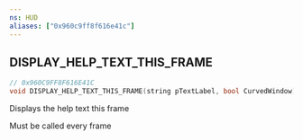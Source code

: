 ```yaml
---
ns: HUD
aliases: ["0x960c9ff8f616e41c"]
---
```

## DISPLAY_HELP_TEXT_THIS_FRAME

```c
// 0x960C9FF8F616E41C
void DISPLAY_HELP_TEXT_THIS_FRAME(string pTextLabel, bool CurvedWindow);
```

Displays the help text this frame

Must be called every frame

